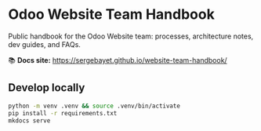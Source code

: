 # Odoo Website Team Handbook

Public handbook for the Odoo Website team: processes, architecture notes, dev guides, and FAQs.

📚 **Docs site:** https://sergebayet.github.io/website-team-handbook/

## Develop locally

```bash
python -m venv .venv && source .venv/bin/activate
pip install -r requirements.txt
mkdocs serve
```
